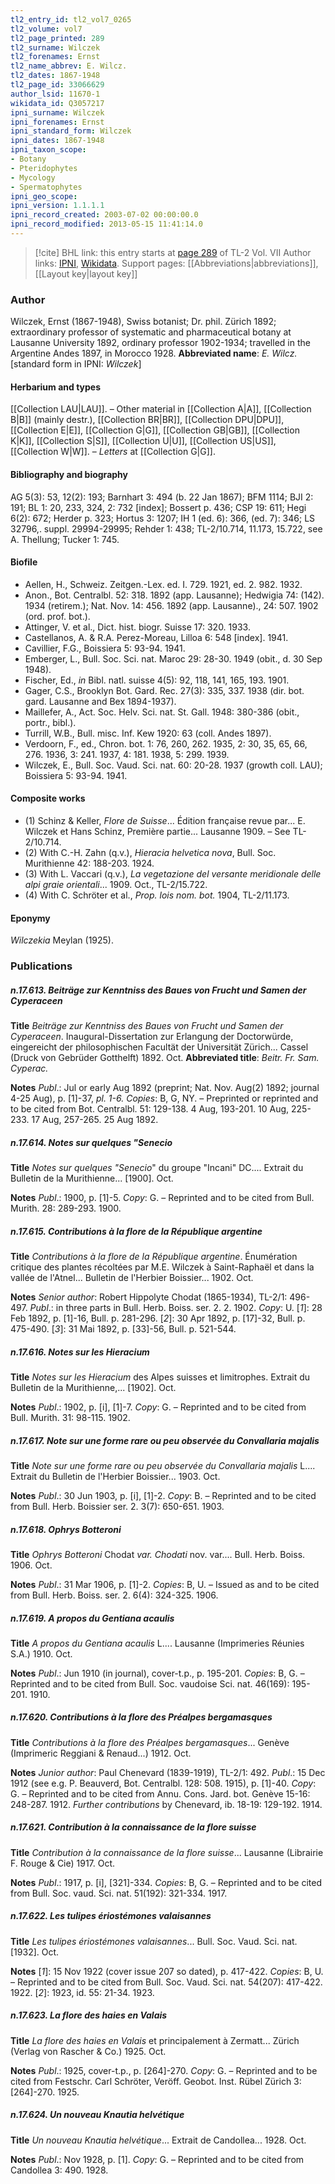 ```yaml
---
tl2_entry_id: tl2_vol7_0265
tl2_volume: vol7
tl2_page_printed: 289
tl2_surname: Wilczek
tl2_forenames: Ernst
tl2_name_abbrev: E. Wilcz.
tl2_dates: 1867-1948
tl2_page_id: 33066629
author_lsid: 11670-1
wikidata_id: Q3057217
ipni_surname: Wilczek
ipni_forenames: Ernst
ipni_standard_form: Wilczek
ipni_dates: 1867-1948
ipni_taxon_scope: 
- Botany
- Pteridophytes
- Mycology
- Spermatophytes
ipni_geo_scope: 
ipni_version: 1.1.1.1
ipni_record_created: 2003-07-02 00:00:00.0
ipni_record_modified: 2013-05-15 11:41:14.0
---
```


> [!cite] BHL link: this entry starts at [page 289](https://www.biodiversitylibrary.org/page/33066629) of TL-2 Vol. VII
> Author links: [IPNI](https://www.ipni.org/a/11670-1), [Wikidata](https://www.wikidata.org/wiki/Q3057217). Support pages: [[Abbreviations|abbreviations]], [[Layout key|layout key]]

### Author

Wilczek, Ernst (1867-1948), Swiss botanist; Dr. phil. Zürich 1892; extraordinary professor of systematic and pharmaceutical botany at Lausanne University 1892, ordinary professor 1902-1934; travelled in the Argentine Andes 1897, in Morocco 1928. 
**Abbreviated name**: *E. Wilcz.* \[standard form in IPNI: *Wilczek*\]

#### Herbarium and types

[[Collection LAU|LAU]]. – Other material in [[Collection A|A]], [[Collection B|B]] (mainly destr.), [[Collection BR|BR]], [[Collection DPU|DPU]], [[Collection E|E]], [[Collection G|G]], [[Collection GB|GB]], [[Collection K|K]], [[Collection S|S]], [[Collection U|U]], [[Collection US|US]], [[Collection W|W]]. – *Letters* at [[Collection G|G]].

#### Bibliography and biography

AG 5(3): 53, 12(2): 193; Barnhart 3: 494 (b. 22 Jan 1867); BFM 1114; BJI 2: 191; BL 1: 20, 233, 324, 2: 732 \[index\]; Bossert p. 436; CSP 19: 611; Hegi 6(2): 672; Herder p. 323; Hortus 3: 1207; IH 1 (ed. 6): 366, (ed. 7): 346; LS 32796,. suppl. 29994-29995; Rehder 1: 438; TL-2/10.714, 11.173, 15.722, see A. Thellung; Tucker 1: 745.

#### Biofile

- Aellen, H., Schweiz. Zeitgen.-Lex. ed. I. 729. 1921, ed. 2. 982. 1932.
- Anon., Bot. Centralbl. 52: 318. 1892 (app. Lausanne); Hedwigia 74: (142). 1934 (retirem.); Nat. Nov. 14: 456. 1892 (app. Lausanne)., 24: 507. 1902 (ord. prof. bot.).
- Attinger, V. et al., Dict. hist. biogr. Suisse 17: 320. 1933.
- Castellanos, A. & R.A. Perez-Moreau, Lilloa 6: 548 \[index\]. 1941.
- Cavillier, F.G., Boissiera 5: 93-94. 1941.
- Emberger, L., Bull. Soc. Sci. nat. Maroc 29: 28-30. 1949 (obit., d. 30 Sep 1948).
- Fischer, Ed., *in* Bibl. natl. suisse 4(5): 92, 118, 141, 165, 193. 1901.
- Gager, C.S., Brooklyn Bot. Gard. Rec. 27(3): 335, 337. 1938 (dir. bot. gard. Lausanne and Bex 1894-1937).
- Maillefer, A., Act. Soc. Helv. Sci. nat. St. Gall. 1948: 380-386 (obit., portr., bibl.).
- Turrill, W.B., Bull. misc. Inf. Kew 1920: 63 (coll. Andes 1897).
- Verdoorn, F., ed., Chron. bot. 1: 76, 260, 262. 1935, 2: 30, 35, 65, 66, 276. 1936, 3: 241. 1937, 4: 181. 1938, 5: 299. 1939.
- Wilczek, E., Bull. Soc. Vaud. Sci. nat. 60: 20-28. 1937 (growth coll. LAU); Boissiera 5: 93-94. 1941.

#### Composite works

- (1) Schinz & Keller, *Flore de Suisse*... Édition française revue par... E. Wilczek et Hans Schinz, Première partie... Lausanne 1909. – See TL-2/10.714.
- (2) With C.-H. Zahn (q.v.), *Hieracia helvetica nova*, Bull. Soc. Murithienne 42: 188-203. 1924.
- (3) With L. Vaccari (q.v.), *La vegetazione del versante meridionale delle alpi graie orientali*... 1909. Oct., TL-2/15.722.
- (4) With C. Schröter et al., *Prop. lois nom. bot.* 1904, TL-2/11.173.

#### Eponymy

*Wilczekia* Meylan (1925).

### Publications

##### n.17.613. Beiträge zur Kenntniss des Baues von Frucht und Samen der Cyperaceen

**Title**
*Beiträge zur Kenntniss des Baues von Frucht und Samen der Cyperaceen*. Inaugural-Dissertation zur Erlangung der Doctorwürde, eingereicht der philosophischen Facultät der Universität Zürich... Cassel (Druck von Gebrüder Gotthelft) 1892. Oct.
**Abbreviated title**: *Beitr. Fr. Sam. Cyperac.*

**Notes**
*Publ*.: Jul or early Aug 1892 (preprint; Nat. Nov. Aug(2) 1892; journal 4-25 Aug), p. \[1\]-37, *pl. 1-6. Copies*: B, G, NY. – Preprinted or reprinted and to be cited from Bot. Centralbl. 51: 129-138. 4 Aug, 193-201. 10 Aug, 225-233. 17 Aug, 257-265. 25 Aug 1892.

##### n.17.614. Notes sur quelques "Senecio

**Title**
*Notes sur quelques "Senecio*" du groupe "Incani" DC.... Extrait du Bulletin de la Murithienne... \[1900\]. Oct.

**Notes**
*Publ*.: 1900, p. \[1\]-5. *Copy*: G. – Reprinted and to be cited from Bull. Murith. 28: 289-293. 1900.

##### n.17.615. Contributions à la flore de la République argentine

**Title**
*Contributions à la flore de la République argentine*. Énumération critique des plantes récoltées par M.E. Wilczek à Saint-Raphaël et dans la vallée de l'Atnel... Bulletin de l'Herbier Boissier... 1902. Oct.

**Notes**
*Senior author*: Robert Hippolyte Chodat (1865-1934), TL-2/1: 496-497.
*Publ*.: in three parts in Bull. Herb. Boiss. ser. 2. 2. 1902. *Copy*: U. \[*1*\]: 28 Feb 1892, p. \[1\]-16, Bull. p. 281-296.
\[*2*\]: 30 Apr 1892, p. \[17\]-32, Bull. p. 475-490.
\[*3*\]: 31 Mai 1892, p. \[33\]-56, Bull. p. 521-544.

##### n.17.616. Notes sur les Hieracium

**Title**
*Notes sur les Hieracium* des Alpes suisses et limitrophes. Extrait du Bulletin de la Murithienne,... \[1902\]. Oct.

**Notes**
*Publ*.: 1902, p. \[i\], \[1\]-7. *Copy*: G. – Reprinted and to be cited from Bull. Murith. 31: 98-115. 1902.

##### n.17.617. Note sur une forme rare ou peu observée du Convallaria majalis

**Title**
*Note sur une forme rare ou peu observée du Convallaria majalis* L.... Extrait du Bulletin de l'Herbier Boissier... 1903. Oct.

**Notes**
*Publ*.: 30 Jun 1903, p. \[i\], \[1\]-2. *Copy*: B. – Reprinted and to be cited from Bull. Herb. Boissier ser. 2. 3(7): 650-651. 1903.

##### n.17.618. Ophrys Botteroni

**Title**
*Ophrys Botteroni* Chodat *var. Chodati* nov. var.... Bull. Herb. Boiss. 1906. Oct.

**Notes**
*Publ*.: 31 Mar 1906, p. \[1\]-2. *Copies*: B, U. – Issued as and to be cited from Bull. Herb. Boiss. ser. 2. 6(4): 324-325. 1906.

##### n.17.619. A propos du Gentiana acaulis

**Title**
*A propos du Gentiana acaulis* L.... Lausanne (Imprimeries Réunies S.A.) 1910. Oct.

**Notes**
*Publ*.: Jun 1910 (in journal), cover-t.p., p. 195-201. *Copies*: B, G. – Reprinted and to be cited from Bull. Soc. vaudoise Sci. nat. 46(169): 195-201. 1910.

##### n.17.620. Contributions à la flore des Préalpes bergamasques

**Title**
*Contributions à la flore des Préalpes bergamasques*... Genève (Imprimeric Reggiani & Renaud...) 1912. Oct.

**Notes**
*Junior author*: Paul Chenevard (1839-1919), TL-2/1: 492.
*Publ*.: 15 Dec 1912 (see e.g. P. Beauverd, Bot. Centralbl. 128: 508. 1915), p. \[1\]-40. *Copy*: G. – Reprinted and to be cited from Annu. Cons. Jard. bot. Genève 15-16: 248-287. 1912.
*Further contributions* by Chenevard, ib. 18-19: 129-192. 1914.

##### n.17.621. Contribution à la connaissance de la flore suisse

**Title**
*Contribution à la connaissance de la flore suisse*... Lausanne (Librairie F. Rouge & Cie) 1917. Oct.

**Notes**
*Publ*.: 1917, p. \[i\], \[321\]-334. *Copies*: B, G. – Reprinted and to be cited from Bull. Soc. vaud. Sci. nat. 51(192): 321-334. 1917.

##### n.17.622. Les tulipes ériostémones valaisannes

**Title**
*Les tulipes ériostémones valaisannes*... Bull. Soc. Vaud. Sci. nat. \[1932\]. Oct.

**Notes**
\[*1*\]: 15 Nov 1922 (cover issue 207 so dated), p. 417-422. *Copies*: B, U. – Reprinted and to be cited from Bull. Soc. Vaud. Sci. nat. 54(207): 417-422. 1922.
\[*2*\]: 1923, id. 55: 21-34. 1923.

##### n.17.623. La flore des haies en Valais

**Title**
*La flore des haies en Valais* et principalement à Zermatt... Zürich (Verlag von Rascher & Co.) 1925. Oct.

**Notes**
*Publ*.: 1925, cover-t.p., p. \[264\]-270. *Copy*: G. – Reprinted and to be cited from Festschr. Carl Schröter, Veröff. Geobot. Inst. Rübel Zürich 3: \[264\]-270. 1925.

##### n.17.624. Un nouveau Knautia helvétique

**Title**
*Un nouveau Knautia helvétique*... Extrait de Candollea... 1928. Oct.

**Notes**
*Publ*.: Nov 1928, p. \[1\]. *Copy*: G. – Reprinted and to be cited from Candollea 3: 490. 1928.

